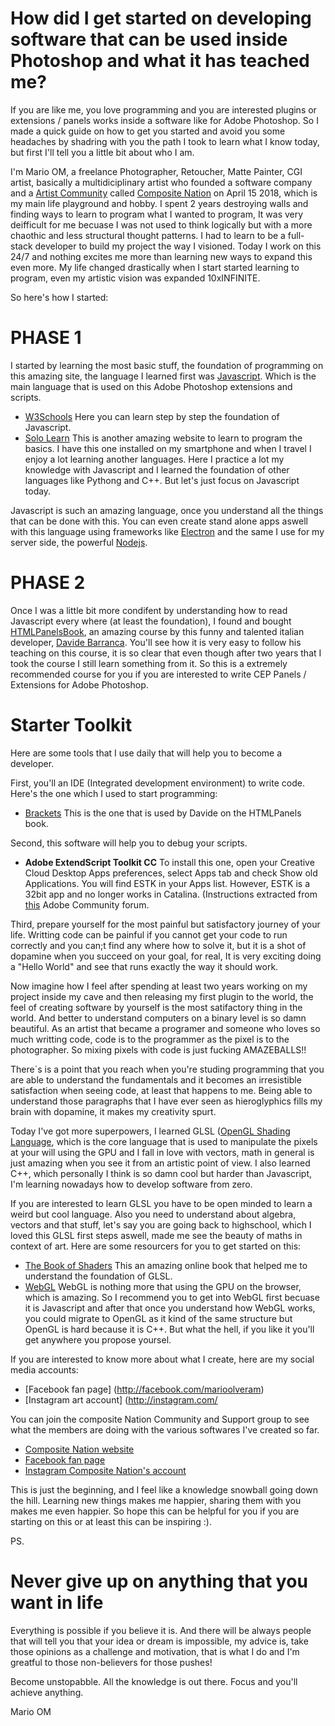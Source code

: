 # How did I get started on developing software that can be used inside Photoshop and what it has teached me?
If you are like me, you love programming and you are interested plugins or extensions / panels works inside a software like for Adobe Photoshop. So I made a quick guide on how to get you started and avoid you some headaches by shadring with you the path I took to learn what I know today, but first I'll tell you a little bit about who I am.

I'm Mario OM, a freelance Photographer, Retoucher, Matte Painter, CGI artist, basically a multidiciplinary artist who founded a software company and a [Artist Community](http://facebook.com/groups/compositenation) called [Composite Nation](http://compositenation.com) on April 15 2018, which is my main life playground and hobby. I spent 2 years destroying walls and finding ways to learn to program what I wanted to program, It was very deifficult for me becuase I was not used to think logically but with a more chaothic and less structural thought patterns. I had to learn to be a full-stack developer to build my project the way I visioned. Today I work on this 24/7 and nothing excites me more than learning new ways to expand this even more. My life changed drastically when I start started learning to program, even my artistic vision was expanded 10xINFINITE.

So here's how I started:

# PHASE 1
I started by learning the most basic stuff, the foundation of programming on this amazing site, the language I learned first was [Javascript](https://developer.mozilla.org/es/docs/Web/JavaScript). Which is the main language that is used on this Adobe Photoshop extensions and scripts.
* [W3Schools](https://www.w3schools.com/js/default.asp) Here you can learn step by step the foundation of Javascript.
* [Solo Learn](https://www.sololearn.com/) This is another amazing website to learn to program the basics. I have this one installed on my smartphone and when I travel I enjoy a lot learning another languages. Here I practice a lot my knowledge with Javascript and I learned the foundation of other languages like Pythong and C++. But let's just focus on Javascript today.

Javascript is such an amazing language, once you understand all the things that can be done with this. You can even create stand alone apps aswell with this language using frameworks like [Electron](https://www.electronjs.org/) and the same I use for my server side, the powerful [Nodejs](https://nodejs.org/es/).

# PHASE 2
Once I was a little bit more condifent by understanding how to read Javascript every where (at least the foundation), I found and bought [HTMLPanelsBook](https://www.htmlpanelsbook.com/), an amazing course by this funny and talented italian developer, [Davide Barranca](https://www.davidebarranca.com/). You'll see how it is very easy to follow his teaching on this course, it is so clear that even though after two years that I took the course I still learn something from it. So this is a extremely recommended course for you if you are interested to write CEP Panels / Extensions for Adobe Photoshop.

# Starter Toolkit
Here are some tools that I use daily that will help you to become a developer.

First, you'll an IDE (Integrated development environment) to write code. Here's the one which I used to start programming:
* [Brackets](http://brackets.io/) This is the one that is used by Davide on the HTMLPanels book.

Second, this software will help you to debug your scripts.
* **Adobe ExtendScript Toolkit CC** To install this one, open your Creative Cloud Desktop Apps preferences, select Apps tab and check Show old Applications.
You will find ESTK in your Apps list.
However, ESTK is a 32bit app and no longer works in Catalina. (Instructions extracted from [this](https://community.adobe.com/t5/coding-corner/where-did-extendscript-go-how-do-we-develop-now/td-p/11002702?page=1) Adobe Community forum.

Third, prepare yourself for the most painful but satisfactory journey of your life. Writting code can be painful if you cannot get your code to run correctly and you can;t find any where how to solve it, but it is a shot of dopamine when you succeed on your goal, for real, It is very exciting doing a "Hello World" and see that runs exactly the way it should work.

Now imagine how I feel after spending at least two years working on my project inside my cave and then releasing my first plugin to the world, the feel of creating software by yourself is the most satifactory thing in the world. And better to understand computers on a binary level is so damn beautiful. As an artist that became a programer and someone who loves so much writting code, code is to the programmer as the pixel is to the photographer. So mixing pixels with code is just fucking AMAZEBALLS!!

There´s is a point that you reach when you're studing programming that you are able to understand the fundamentals and it becomes an irresistible satisfaction when seeing code, at least that happens to me. Being able to understand those paragraphs that I have ever seen as hieroglyphics fills my brain with dopamine, it makes my creativity spurt.

Today I've got more superpowers, I learned GLSL ([OpenGL Shading Language](https://en.wikipedia.org/wiki/OpenGL_Shading_Language), which is the core language that is used to manipulate the pixels at your will using the GPU and I fall in love with vectors, math in general is just amazing when you see it from an artistic point of view. I also learned C++, which personally I think is so damn cool but harder than Javascript, I'm learning nowadays how to develop software from zero.

If you are interested to learn GLSL you have to be open minded to learn a weird but cool language. Also you need to understand about algebra, vectors and that stuff, let's say you are going back to highschool, which I loved this GLSL first steps aswell, made me see the beauty of maths in context of art. Here are some resourcers for you to get started on this:
* [The Book of Shaders](https://thebookofshaders.com/) This an amazing online book that helped me to understand the foundation of GLSL.
* [WebGL](https://es.wikipedia.org/wiki/WebGL) WebGL is nothing more that using the GPU on the browser, which is amazing. So I recommend you to get into WebGL first becuase it is Javascript and after that once you understand how WebGL works, you could migrate to OpenGL as it kind of the same structure but OpenGL is hard because it is C++. But what the hell, if you like it you'll get anywhere you propose yoursel.

If you are interested to know more about what I create, here are my social media accounts:
* [Facebook fan page] (http://facebook.com/marioolveram)
* [Instagram art account] (http://instagram.com/

You can join the composite Nation Community and Support group to see what the members are doing with the various softwares I've created so far. 
* [Composite Nation website](http://compositenation.com)
* [Facebook fan page](http://facebook.com/compositenationofficial)
* [Instagram Composite Nation's account](http://instagram.com/compositenation)


This is just the beginning, and I feel like a knowledge snowball going down the hill. Learning new things makes me happier, sharing them with you makes me even happier. So hope this can be helpful for you if you are starting on this or at least this can be inspiring :).

PS.
# Never give up on anything that you want in life
Everything is possible if you believe it is. And there will be always people that will tell you that your idea or dream is impossible, my advice is, take those opinions as a challenge and motivation, that is what I do and I'm greatful to those non-believers for those pushes!

Become unstopabble. All the knowledge is out there. Focus and you'll achieve anything.


Mario OM


